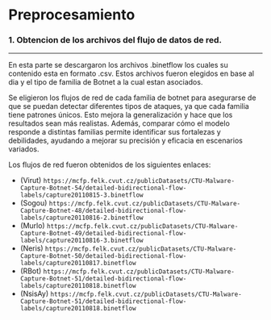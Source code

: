 # Preprocesamiento


### 1. Obtencion de los archivos del flujo de datos de red.
---
En esta parte se descargaron los archivos .binetflow los cuales su contenido esta en formato .csv. Estos archivos fueron elegidos en base al dia y el tipo de familia de Botnet a la cual estan asociados. 

Se eligieron los flujos de red de cada familia de botnet para asegurarse de que se puedan detectar diferentes tipos de ataques, ya que cada familia tiene patrones únicos. Esto mejora la generalización y hace que los resultados sean más realistas. Además, comparar cómo el modelo responde a distintas familias permite identificar sus fortalezas y debilidades, ayudando a mejorar su precisión y eficacia en escenarios variados.

Los flujos de red fueron obtenidos de los siguientes enlaces:

- (Virut) ``` https://mcfp.felk.cvut.cz/publicDatasets/CTU-Malware-Capture-Botnet-54/detailed-bidirectional-flow-labels/capture20110815-3.binetflow ```
- (Sogou) ```https://mcfp.felk.cvut.cz/publicDatasets/CTU-Malware-Capture-Botnet-48/detailed-bidirectional-flow-labels/capture20110816-2.binetflow```
- (Murlo) ``` https://mcfp.felk.cvut.cz/publicDatasets/CTU-Malware-Capture-Botnet-49/detailed-bidirectional-flow-labels/capture20110816-3.binetflow ```
- (Neris) ``` https://mcfp.felk.cvut.cz/publicDatasets/CTU-Malware-Capture-Botnet-50/detailed-bidirectional-flow-labels/capture20110817.binetflow ```
- (RBot) ``` https://mcfp.felk.cvut.cz/publicDatasets/CTU-Malware-Capture-Botnet-51/detailed-bidirectional-flow-labels/capture20110818.binetflow ```
- (NsisAy) ``` https://mcfp.felk.cvut.cz/publicDatasets/CTU-Malware-Capture-Botnet-51/detailed-bidirectional-flow-labels/capture20110818.binetflow ```
